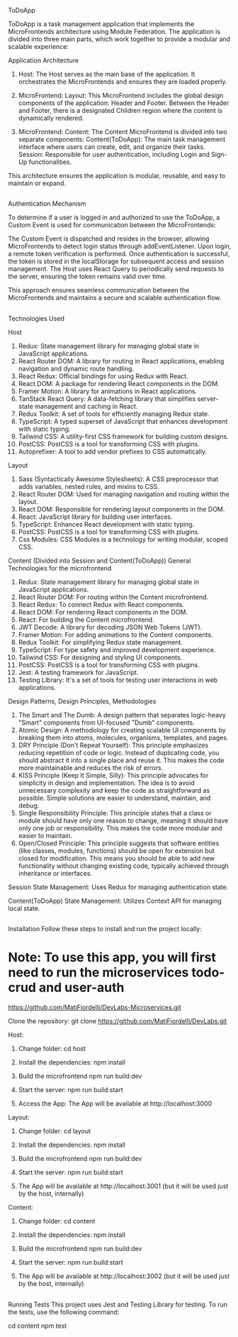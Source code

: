 ToDoApp

ToDoApp is a task management application that implements the MicroFrontends architecture using Module Federation. The application is divided into three main parts, which work together to provide a modular and scalable experience:

Application Architecture

1. Host:
The Host serves as the main base of the application. It orchestrates the MicroFrontends and ensures they are loaded properly.

2. MicroFrontend: Layout:
This MicroFrontend includes the global design components of the application: Header and Footer.
Between the Header and Footer, there is a designated Children region where the content is dynamically rendered.

3. MicroFrontend: Content:
The Content MicroFrontend is divided into two separate components:
Content(ToDoApp): The main task management interface where users can create, edit, and organize their tasks.
Session: Responsible for user authentication, including Login and Sign-Up functionalities.

This architecture ensures the application is modular, reusable, and easy to maintain or expand.

##

Authentication Mechanism

To determine if a user is logged in and authorized to use the ToDoApp, a Custom Event is used for communication between the MicroFrontends:

The Custom Event is dispatched and resides in the browser, allowing MicroFrontends to detect login status through addEventListener.
Upon login, a remote token verification is performed.
Once authentication is successful, the token is stored in the localStorage for subsequent access and session management.
The Host uses React Query to periodically send requests to the server, ensuring the token remains valid over time.

This approach ensures seamless communication between the MicroFrontends and maintains a secure and scalable authentication flow.

##

Technologies Used

Host
1. Redux: State management library for managing global state in JavaScript applications.
2. React Router DOM: A library for routing in React applications, enabling navigation and dynamic route handling.
3. React Redux: Official bindings for using Redux with React.
4. React DOM: A package for rendering React components in the DOM.
5. Framer Motion: A library for animations in React applications.
6. TanStack React Query: A data-fetching library that simplifies server-state management and caching in React.
7. Redux Toolkit: A set of tools for efficiently managing Redux state.
8. TypeScript: A typed superset of JavaScript that enhances development with static typing.
9. Tailwind CSS: A utility-first CSS framework for building custom designs.
10. PostCSS: PostCSS is a tool for transforming CSS with plugins.
11. Autoprefixer: A tool to add vendor prefixes to CSS automatically.


Layout
1. Sass (Syntactically Awesome Stylesheets): A CSS preprocessor that adds variables, nested rules, and mixins to CSS.
2. React Router DOM: Used for managing navigation and routing within the layout.
3. React DOM: Responsible for rendering layout components in the DOM.
4. React: JavaScript library for building user interfaces.
5. TypeScript: Enhances React development with static typing.
6. PostCSS: PostCSS is a tool for transforming CSS with plugins.
7. Css Modules: CSS Modules is a technology for writing modular, scoped CSS.


Content (Divided into Session and Content(ToDoApp))
General Technologies for the microfrontend
1. Redux: State management library for managing global state in JavaScript applications.
2. React Router DOM: For routing within the Content microfrontend.
3. React Redux: To connect Redux with React components.
4. React DOM: For rendering React components in the DOM.
5. React: For building the Content microfrontend.
6. JWT Decode: A library for decoding JSON Web Tokens (JWT).
7. Framer Motion: For adding animations to the Content components.
8. Redux Toolkit: For simplifying Redux state management.
9. TypeScript: For type safety and improved development experience.
10. Tailwind CSS: For designing and styling UI components.
11. PostCSS: PostCSS is a tool for transforming CSS with plugins.
12. Jest: A testing framework for JavaScript.
13. Testing Library: It's a set of tools for testing user interactions in web applications.

Design Patterns, Design Principles, Methodologies
1. The Smart and The Dumb: A design pattern that separates logic-heavy "Smart" components from UI-focused "Dumb" components.
2. Atomic Design: A methodology for creating scalable UI components by breaking them into atoms, molecules, organisms, templates, and pages.
3. DRY Principle (Don't Repeat Yourself): This principle emphasizes reducing repetition of code or logic. Instead of duplicating code, you should abstract it into a single place and reuse it. This makes the code more maintainable and reduces the risk of errors.
4. KISS Principle (Keep It Simple, Silly): This principle advocates for simplicity in design and implementation. The idea is to avoid unnecessary complexity and keep the code as straightforward as possible. Simple solutions are easier to understand, maintain, and debug.
5. Single Responsibility Principle: This principle states that a class or module should have only one reason to change, meaning it should have only one job or responsibility. This makes the code more modular and easier to maintain.
6. Open/Closed Principle: This principle suggests that software entities (like classes, modules, functions) should be open for extension but closed for modification. This means you should be able to add new functionality without changing existing code, typically achieved through inheritance or interfaces.

Session
State Management: Uses Redux for managing authentication state.

Content(ToDoApp)
State Management: Utilizes Context API for managing local state.

##

Installation
Follow these steps to install and run the project locally:

# Note: To use this app, you will first need to run the microservices todo-crud and user-auth
   https://github.com/MatiFiordelli/DevLabs-Microservices.git


Clone the repository:
   git clone https://github.com/MatiFiordelli/DevLabs.git

Host:
1. Change folder:
   cd host

2. Install the dependencies:
   npm install

3. Build the microfrontend
   npm run build:dev

4. Start the server:
   npm run build:start

5. Access the App: The App will be available at http://localhost:3000

Layout:
1. Change folder:
   cd layout

2. Install the dependencies:
   npm install

3. Build the microfrontend
   npm run build:dev

4. Start the server:
   npm run build:start

5. The App will be available at http://localhost:3001 (but it will be used just by the host, internally)

Content:
1. Change folder:
   cd content

2. Install the dependencies:
   npm install

3. Build the microfrontend
   npm run build:dev

4. Start the server:
   npm run build:start

5. The App will be available at http://localhost:3002 (but it will be used just by the host, internally)

##

Running Tests
This project uses Jest and Testing Library for testing. To run the tests, use the following command:

cd content
npm test